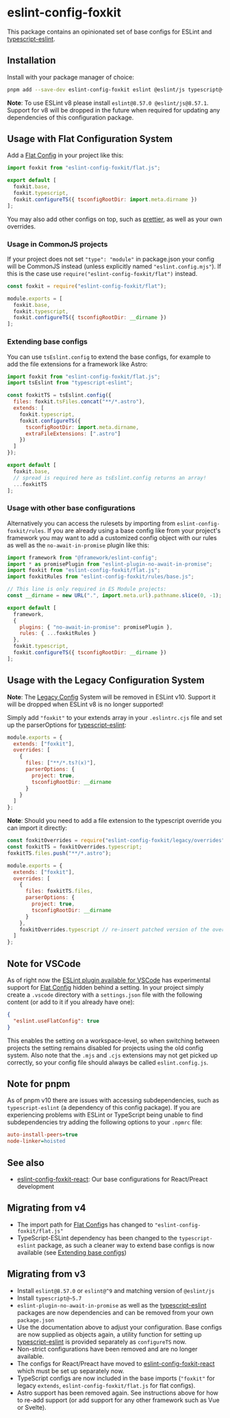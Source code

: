 # eslint-config-foxkit

This package contains an opinionated set of base configs for ESLint and [typescript-eslint].

## Installation

Install with your package manager of choice:

```bash
pnpm add --save-dev eslint-config-foxkit eslint @eslint/js typescript@~5.7
```

**Note**: To use ESLint v8 please install `eslint@8.57.0 @eslint/js@8.57.1`. Support for v8 will be dropped in the future when required for updating any dependencies of this configuration package.

## Usage with Flat Configuration System

Add a [Flat Config] in your project like this:

```js
import foxkit from "eslint-config-foxkit/flat.js";

export default [
  foxkit.base,
  foxkit.typescript,
  foxkit.configureTS({ tsconfigRootDir: import.meta.dirname })
];
```

You may also add other configs on top, such as [prettier], as well as your own overrides.

### Usage in CommonJS projects

If your project does not set `"type": "module"` in package.json your config will be CommonJS instead (unless explicitly named `"eslint.config.mjs"`). If this is the case use `require("eslint-config-foxkit/flat")` instead.

```js
const foxkit = require("eslint-config-foxkit/flat");

module.exports = [
  foxkit.base,
  foxkit.typescript,
  foxkit.configureTS({ tsconfigRootDir: __dirname })
];
```

### Extending base configs

You can use `tsEslint.config` to extend the base configs, for example to add the file extensions for a framework like Astro:

```js
import foxkit from "eslint-config-foxkit/flat.js";
import tsEslint from "typescript-eslint";

const foxkitTS = tsEslint.config({
  files: foxkit.tsFiles.concat("**/*.astro"),
  extends: [
    foxkit.typescript,
    foxkit.configureTS({
      tsconfigRootDir: import.meta.dirname,
      extraFileExtensions: [".astro"]
    })
  ]
});

export default [
  foxkit.base,
  // spread is required here as tsEslint.config returns an array!
  ...foxkitTS
];
```

### Usage with other base configurations

Alternatively you can access the rulesets by importing from `eslint-config-foxkit/rules`. If you are already using a base config like from your project's framework you may want to add a customized config object with our rules as well as the `no-await-in-promise` plugin like this:

```js
import framework from "@framework/eslint-config";
import * as promisePlugin from "eslint-plugin-no-await-in-promise";
import foxkit from "eslint-config-foxkit/flat.js";
import foxkitRules from "eslint-config-foxkit/rules/base.js";

// This line is only required in ES Module projects:
const __dirname = new URL(".", import.meta.url).pathname.slice(0, -1);

export default [
  framework,
  {
    plugins: { "no-await-in-promise": promisePlugin },
    rules: { ...foxkitRules }
  },
  foxkit.typescript,
  foxkit.configureTS({ tsconfigRootDir: __dirname })
];
```

## Usage with the Legacy Configuration System

**Note**: The [Legacy Config] System will be removed in ESLint v10. Support it will be dropped when ESLint v8 is no longer supported!

Simply add `"foxkit"` to your extends array in your `.eslintrc.cjs` file and set up the parserOptions for [typescript-eslint]:

```js
module.exports = {
  extends: ["foxkit"],
  overrides: [
    {
      files: ["**/*.ts?(x)"],
      parserOptions: {
        project: true,
        tsconfigRootDir: __dirname
      }
    }
  ]
};
```

**Note**: Should you need to add a file extension to the typescript override you can import it directly:

```js
const foxkitOverrides = require("eslint-config-foxkit/legacy/overrides");
const foxkitTS = foxkitOverrides.typescript;
foxkitTS.files.push("**/*.astro");

module.exports = {
  extends: ["foxkit"],
  overrides: [
    {
      files: foxkitTS.files,
      parserOptions: {
        project: true,
        tsconfigRootDir: __dirname
      }
    },
    foxkitOverrides.typescript // re-insert patched version of the override
  ]
};
```

## Note for VSCode

As of right now the [ESLint plugin available for VSCode](https://marketplace.visualstudio.com/items?itemName=dbaeumer.vscode-eslint) has experimental support for [Flat Config] hidden behind a setting. In your project simply create a `.vscode` directory with a `settings.json` file with the following content (or add to it if you already have one):

```json
{
  "eslint.useFlatConfig": true
}
```

This enables the setting on a workspace-level, so when switching between projects the setting remains disabled for projects using the old config system. Also note that the `.mjs` and `.cjs` extensions may not get picked up correctly, so your config file should always be called `eslint.config.js`.

## Note for pnpm

As of pnpm v10 there are issues with accessing subdependencies, such as `typescript-eslint` (a dependency of this config package). If you are experiencing problems with ESLint or TypeScript being unable to find subdependencies try adding the following options to your `.npmrc` file:

```ini
auto-install-peers=true
node-linker=hoisted
```

## See also

- [eslint-config-foxkit-react]: Our base configurations for React/Preact development

## Migrating from v4

- The import path for [Flat Config]s has changed to `"eslint-config-foxkit/flat.js"`
- TypeScript-ESLint dependency has been changed to the `typescript-eslint` package, as such a cleaner way to extend base configs is now available (see [Extending base configs](#extending-base-configs))

## Migrating from v3

- Install `eslint@8.57.0` or `eslint@^9` and matching version of `@eslint/js`
- Install `typescript@~5.7`
- `eslint-plugin-no-await-in-promise` as well as the [typescript-eslint] packages are now dependencies and can be removed from your own `package.json`
- Use the documentation above to adjust your configuration. Base configs are now supplied as objects again, a utility function for setting up [typescript-eslint] is provided separately as `configureTS` now.
- Non-strict configurations have been removed and are no longer available.
- The configs for React/Preact have moved to [eslint-config-foxkit-react] which must be set up separately now.
- TypeScript configs are now included in the base imports (`"foxkit"` for legacy `extends`, `eslint-config-foxkit/flat.js` for flat configs).
- Astro support has been removed again. See instructions above for how to re-add support (or add support for any other framework such as Vue or Svelte).

[Flat Config]: (https://eslint.org/docs/latest/use/configure/configuration-files-new)
[Legacy Config]: (https://eslint.org/docs/latest/use/configure/configuration-files-deprecated)
[typescript-eslint]: (https://typescript-eslint.io/)
[prettier]: (https://www.npmjs.com/package/eslint-config-prettier)
[eslint-config-foxkit-react]: (https://github.com/foxkit-js/eslint-config-foxkit-react)
